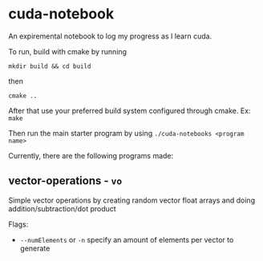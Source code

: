 # cuda-notebook

An expiremental notebook to log my progress as I learn cuda.

To run, build with cmake by running

`mkdir build && cd build`

then 

`cmake ..`

After that use your preferred build system configured through cmake. Ex: `make`

Then run the main starter program by using `./cuda-notebooks <program name>`

Currently, there are the following programs made:

## vector-operations - `vo`
Simple vector operations by creating random vector float arrays and doing addition/subtraction/dot product

Flags:
- `--numElements` or `-n` specify an amount of elements per vector to generate
